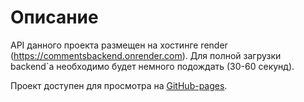 # Описание

API данного проекта размещен на хостинге render (https://commentsbackend.onrender.com). Для полной загрузки backend`а необходимо будет немного подождать (30-60 секунд). 

Проект доступен для просмотра на [GitHub-pages](https://tbsthemountainssay.github.io/CommentsTSX).
